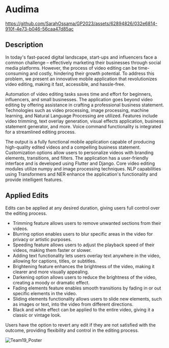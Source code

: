 # Audima 



https://github.com/SarahOssama/GP2023/assets/62894826/032e6814-910f-4e73-b046-56caa47d85ac


## Description 
In today's fast-paced digital landscape, start-ups and influencers face a common challenge – effectively marketing their businesses through social media platforms.  However, the process of video editing can be time-consuming and costly, hindering their growth potential. To address this problem, we present an innovative mobile application that revolutionizes video editing, making it fast, accessible, and hassle-free.

Automation of video editing tasks saves time and effort for beginners, influencers, and small businesses.
The application goes beyond video editing by offering assistance in crafting a professional business statement.
Technologies such as video processing, image processing, machine learning, and Natural Language Processing are utilized.
Features include video trimming, text overlay generation, visual effects application, business statement generator, and more.
Voice command functionality is integrated for a streamlined editing process.

The output is a fully functional mobile application capable of producing high-quality edited videos and a compelling business statement.
Customization options allow users to personalize videos with branding elements, transitions, and filters.
The application has a user-friendly interface and is developed using Flutter and Django.
Core video editing modules utilize numpy and image processing techniques.
NLP capabilities using Transformers and NER enhance the application's functionality and provide intelligent features.

## Applied Edits 

Edits can be applied at any desired duration, giving users full control over the editing process.
- Trimming feature allows users to remove unwanted sections from their videos.
- Blurring option enables users to blur specific areas in the video for privacy or artistic purposes.
- Speeding feature allows users to adjust the playback speed of their videos, making them faster or slower.
- Adding text functionality lets users overlay text anywhere in the video, allowing for captions, titles, or subtitles.
- Brightening feature enhances the brightness of the video, making it clearer and more visually appealing.
- Darkening option allows users to reduce the brightness of the video, creating a moody or dramatic effect.
- Fading elements feature enables smooth transitions by fading in or out specific elements in the video.
- Sliding elements functionality allows users to slide new elements, such as images or text, into the video from different directions.
- Black and white effect can be applied to the entire video, giving it a classic or vintage look.

Users have the option to revert any edit if they are not satisfied with the outcome, providing flexibility and control in the editing process.

![Team19_Poster](https://github.com/SarahOssama/GP2023/assets/62894826/6db1d8af-2789-471d-94c6-f572ea1ffeb9)
